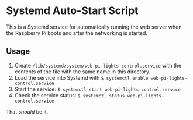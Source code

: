 # Systemd Auto-Start Script

This is a Systemd service for automatically running the web server when the Raspberry Pi boots and after the networking is started.

## Usage

1. Create `/lib/systemd/system/web-pi-lights-control.service` with the contents of the file with the same name in this directory.
2. Load the service into Systemd with `$ systemctl enable web-pi-lights-control.service`
3. Start the service: `$ systemctl start web-pi-lights-control.service`
4. Check the service status: `$ systemctl status web-pi-lights-control.service`

That *should* be it.

